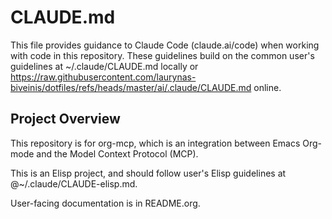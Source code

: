 # CLAUDE.md

This file provides guidance to Claude Code (claude.ai/code) when working
with code in this repository. These guidelines build on the common user's
guidelines at ~/.claude/CLAUDE.md locally or
<https://raw.githubusercontent.com/laurynas-biveinis/dotfiles/refs/heads/master/ai/.claude/CLAUDE.md>
online.

## Project Overview

This repository is for org-mcp, which is an integration between Emacs Org-mode
and the Model Context Protocol (MCP).

This is an Elisp project, and should follow user's Elisp guidelines at
@~/.claude/CLAUDE-elisp.md.

User-facing documentation is in README.org.

